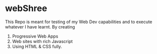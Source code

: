 # webShree

This Repo is meant for testing of my Web Dev capabilities and to execute whatever I have learnt.
By creating 
1. Progressive Web Apps
2. Web sites with rich Javascript
3. Using HTML & CSS fully.
